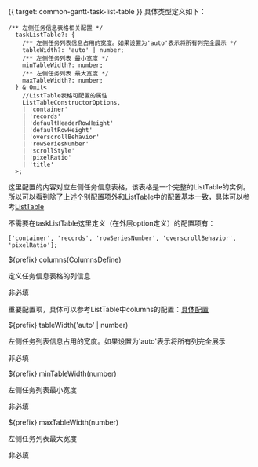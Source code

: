 {{ target: common-gantt-task-list-table }}
具体类型定义如下：
```
/** 左侧任务信息表格相关配置 */
  taskListTable?: {
    /** 左侧任务列表信息占用的宽度。如果设置为'auto'表示将所有列完全展示 */
    tableWidth?: 'auto' | number;
    /** 左侧任务列表 最小宽度 */
    minTableWidth?: number;
    /** 左侧任务列表 最大宽度 */
    maxTableWidth?: number;
  } & Omit<
    //ListTable表格可配置的属性
    ListTableConstructorOptions,
    | 'container'
    | 'records'
    | 'defaultHeaderRowHeight'
    | 'defaultRowHeight'
    | 'overscrollBehavior'
    | 'rowSeriesNumber'
    | 'scrollStyle'
    | 'pixelRatio'
    | 'title'
  >;
```
这里配置的内容对应左侧任务信息表格，该表格是一个完整的ListTable的实例。所以可以看到除了上述个别配置项外和ListTable中的配置基本一致，具体可以参考[ListTable](./ListTable)

不需要在taskListTable这里定义（在外层option定义）的配置项有： 
```
['container', 'records', 'rowSeriesNumber', 'overscrollBehavior', 'pixelRatio'];
```
${prefix} columns(ColumnsDefine)

定义任务信息表格的列信息

非必填

重要配置项，具体可以参考ListTable中columns的配置：[具体配置](./ListTable-columns-text#cellType)

${prefix} tableWidth('auto' | number)

左侧任务列表信息占用的宽度。如果设置为'auto'表示将所有列完全展示

非必填

${prefix} minTableWidth(number)

左侧任务列表最小宽度

非必填

${prefix} maxTableWidth(number)

左侧任务列表最大宽度

非必填

